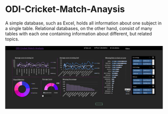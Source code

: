 # ODI-Cricket-Match-Anaysis

A simple database, such as Excel, holds all information about one subject in a single table. Relational databases, on the other hand, consist of many tables with each one containing information about different, but related topics.

![Image of Yaktocat](https://github.com/professor-4/ODI-Cricket-Match-Anaysis/blob/main/Dashboard.JPG)
